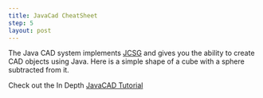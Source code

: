```yaml
---
title: JavaCad CheatSheet
step: 5
layout: post
---
```


The Java CAD system implements [JCSG](https://github.com/miho/JCSG) and gives you the ability to create CAD objects using Java. Here is a simple shape of a cube with a sphere subtracted from it. 

Check out the In Depth [JavaCAD Tutorial](../../JavaCAD/Overview/)

<script src="https://gist.github.com/madhephaestus/4814b39ee72e9f590757.js"></script>